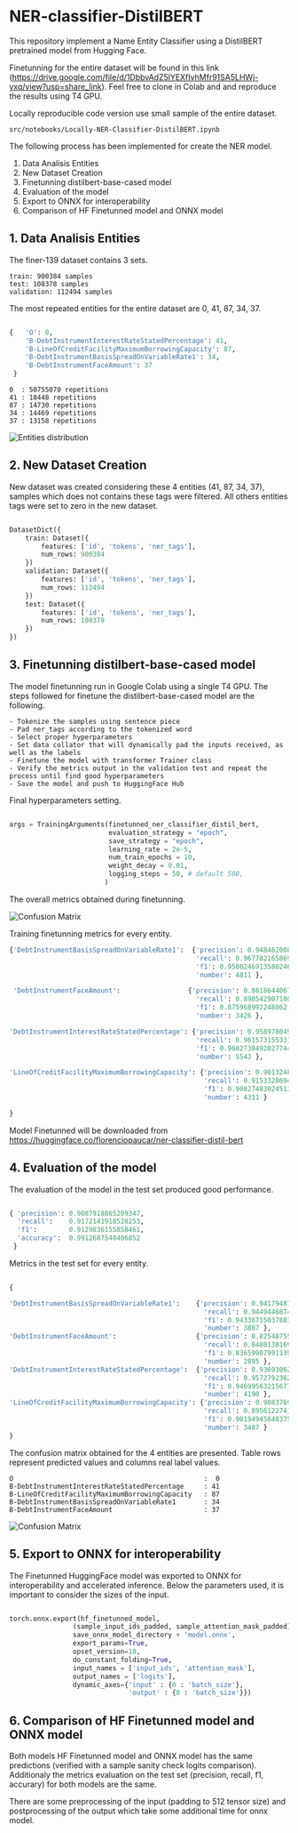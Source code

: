 # NER-classifier-DistilBERT

This repository implement a Name Entity Classifier using a DistilBERT pretrained model from Hugging Face.

Finetunning for the entire dataset will be found in this link (https://drive.google.com/file/d/1DbbvAdZ5lYEXfIvhMfr91SA5LHWj-yxq/view?usp=share_link). Feel free to clone  in Colab and and reproduce the results using T4 GPU.

Locally reproducible code version use small sample of the entire dataset.

```console
src/notebooks/Locally-NER-Classifier-DistilBERT.ipynb
```


The following process has been implemented for create the NER model.

1. Data Analisis Entities
2. New Dataset Creation
3. Finetunning distilbert-base-cased model 
4. Evaluation of the model
5. Export to ONNX for interoperability
6. Comparison of HF Finetunned model and ONNX model


## 1. Data Analisis Entities

The finer-139 dataset contains 3 sets.

    train: 900384 samples
    test: 108378 samples
    validation: 112494 samples

The most repeated entities for the entire dataset are 0, 41, 87, 34, 37.

```python

{   'O': 0,
    'B-DebtInstrumentInterestRateStatedPercentage': 41,
    'B-LineOfCreditFacilityMaximumBorrowingCapacity': 87,
    'B-DebtInstrumentBasisSpreadOnVariableRate1': 34,
    'B-DebtInstrumentFaceAmount': 37
 }

```

    0  : 50755070 repetitions
    41 : 18448 repetitions
    87 : 14730 repetitions
    34 : 14469 repetitions
    37 : 13158 repetitions

![Entities distribution](./docs/entities-distribution.png?  "Title")

## 2. New Dataset Creation

New dataset was created considering these 4 entities (41, 87, 34, 37), samples which does not contains these tags were filtered. All others entities tags were set to zero in the new dataset. 

```python

DatasetDict({
    train: Dataset({
        features: ['id', 'tokens', 'ner_tags'],
        num_rows: 900384
    })
    validation: Dataset({
        features: ['id', 'tokens', 'ner_tags'],
        num_rows: 112494
    })
    test: Dataset({
        features: ['id', 'tokens', 'ner_tags'],
        num_rows: 108378
    })
})
```

## 3. Finetunning distilbert-base-cased model 

The model finetunning run in Google Colab using a single T4 GPU. The steps followed for finetune the distilbert-base-cased model are the following.

    - Tokenize the samples using sentence piece
    - Pad ner_tags according to the tokenized word
    - Select proper hyperparameters 
    - Set data collator that will dynamically pad the inputs received, as well as the labels
    - Finetune the model with transformer Trainer class
    - Verify the metrics output in the validation test and repeat the process until find good hyperparameters
    - Save the model and push to HuggingFace Hub

Final hyperparameters setting.

```python

args = TrainingArguments(finetunned_ner_classifier_distil_bert,
                         evaluation_strategy = "epoch",
                         save_strategy = "epoch",
                         learning_rate = 2e-5,
                         num_train_epochs = 10,
                         weight_decay = 0.01,
                         logging_steps = 50, # default 500,
                        )

```

The overall metrics obtained during finetunning. 

![Confusion Matrix](./docs/training-metrics.png?  "Title")

Training finetunning metrics for every entity.

```python
{'DebtInstrumentBasisSpreadOnVariableRate1':  {'precision': 0.9484620085557139, 
                                               'recall': 0.9677821658698815, 
                                               'f1': 0.9580246913580246, 
                                               'number': 4811 }, 

 'DebtInstrumentFaceAmount':                 {'precision': 0.861864406779661, 
                                               'recall': 0.8905429071803853, 
                                               'f1': 0.875968992248062, 
                                               'number': 3426 }, 

'DebtInstrumentInterestRateStatedPercentage': {'precision': 0.9589780496581504, 
                                               'recall': 0.9615731553310481, 
                                               'f1': 0.9602738492027744, 
                                               'number': 5543 }, 

'LineOfCreditFacilityMaximumBorrowingCapacity': {'precision': 0.9013248058474189, 
                                                 'recall': 0.9153328694038506, 
                                                 'f1': 0.9082748302451376, 
                                                 'number': 4311 }

}
```

Model Finetunned will be downloaded from https://huggingface.co/florenciopaucar/ner-classifier-distil-bert


## 4. Evaluation of the model

The evaluation of the model in the test set produced good performance.

```python

{ 'precision': 0.9087918865209347,
  'recall':    0.9172141918528253,
  'f1':        0.9129836155858461,
  'accuracy':  0.9912687548406852
 }

```
Metrics in the test set for every entity.

```python

{

'DebtInstrumentBasisSpreadOnVariableRate1':    {'precision': 0.9417948717948718, 
                                                 'recall': 0.9449446874196038, 
                                                 'f1': 0.9433671503788366, 
                                                 'number': 3887 }, 
'DebtInstrumentFaceAmount':                    {'precision': 0.8254875588433087, 
                                                 'recall': 0.8480138169257341, 
                                                 'f1': 0.8365990799113989, 
                                                 'number': 2895 }, 
'DebtInstrumentInterestRateStatedPercentage':  {'precision': 0.9369306236860546, 
                                                 'recall': 0.9572792362768496, 
                                                 'f1': 0.9469956321567701, 
                                                 'number': 4190 }, 
'LineOfCreditFacilityMaximumBorrowingCapacity': {'precision': 0.9083769633507853, 
                                                 'recall': 0.8956122741611701, 
                                                 'f1': 0.9019494584837545, 
                                                 'number': 3487 }
}

```

The confusion matrix obtained for the 4 entities are presented. Table rows represent predicted values 
and columns real label values.


    O                                                :  0
    B-DebtInstrumentInterestRateStatedPercentage     : 41
    B-LineOfCreditFacilityMaximumBorrowingCapacity   : 87
    B-DebtInstrumentBasisSpreadOnVariableRate1       : 34
    B-DebtInstrumentFaceAmount                       : 37



![Confusion Matrix](./docs/confusion-matrix.png?  "Title")


## 5. Export to ONNX for interoperability

The Finetunned HuggingFace model was exported to ONNX for interoperability and accelerated inference. Below the parameters used, it is important to consider the sizes of the input.

```python

torch.onnx.export(hf_finetunned_model,                                         # model being run
                (sample_input_ids_padded, sample_attention_mask_padded),       # model input (or a tuple for multiple inputs)
                save_onnx_model_directory + 'model.onnx',                      # where to save the model (can be a file or file-like object)
                export_params=True,                                            # store the trained parameter weights inside the model file
                opset_version=10,                                              # the ONNX version to export the model to
                do_constant_folding=True,                                      # whether to execute constant folding for optimization
                input_names = ['input_ids', 'attention_mask'],                 # the model's input names
                output_names = ['logits'],                                     # the model's output names
                dynamic_axes={'input' : {0 : 'batch_size'},                    # variable length axes
                              'output' : {0 : 'batch_size'}})

```

## 6. Comparison of HF Finetunned model and ONNX model

Both models HF Finetunned model and ONNX model has the same predictions (verified with a sample sanity check logits comparison). Additionaly the metrics evaluation on the test set (precision, recall, f1, accurary) for both models are the same. 

There are some preprocessing of the input (padding to 512 tensor size) and postprocessing of the output which take some additional time for onnx model.






